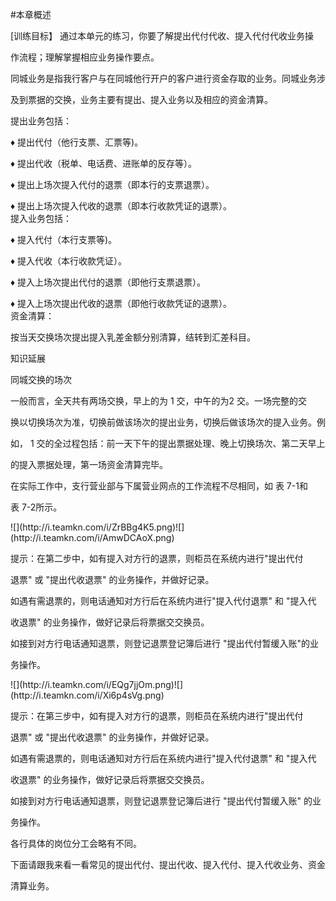 #本章概述
<p>[训练目标】 通过本单元的练习，你要了解提出代付代收、提入代付代收业务操 </p>
    <p>作流程；理解掌握相应业务操作要点。 </p>
    <p> 同城业务是指我行客户与在同城他行开户的客户进行资金存取的业务。同城业务涉 </p>
    <p>及到票据的交换，业务主要有提出、提入业务以及相应的资金清算。 </p>
    <p> 提出业务包括： </p>
    <p> ♦   提出代付（他行支票、汇票等)。 </p>
    <p> ♦   提出代收（税单、电话费、进账单的反存等）。 </p>
    <p> ♦   提出上场次提入代付的退票（即本行的支票退票）。 </p>
    <p> ♦   提出上场次提入代收的退票（即本行收款凭证的退票）。 <br />
      提入业务包括： </p>
    <p> ♦   提入代付（本行支票等)。 </p>
    <p> ♦   提入代收（本行收款凭证）。 </p>
    <p> ♦   提入上场次提出代付的退票（即他行支票退票）。 </p>
    <p> ♦   提入上场次提出代收的退票（即他行收款凭证的退票）。 <br />
      资金清算： </p>
    <p> 按当天交换场次提出提入乳差金额分别清算，结转到汇差科目。</p>
    <p>知识延展</p>
    <p>同城交换的场次 </p>
    <p> 一般而言，全天共有两场交换，早上的为 1 交，中午的为2 交。一场完整的交 </p>
    <p> 换以切换场次为准，切换前做该场次的提出业务，切换后做该场次的提入业务。例 </p>
    <p> 如， 1 交的全过程包括：前一天下午的提出票据处理、晚上切换场次、第二天早上 </p>
    <p> 的提入票据处理，第一场资金清算完毕。 </p>
    <p> 在实际工作中，支行营业部与下属营业网点的工作流程不尽相同，如 表 7-1和 </p>
    <p>表 7-2所示。 </p>
    <p>![](http://i.teamkn.com/i/ZrBBg4K5.png)![](http://i.teamkn.com/i/AmwDCAoX.png)</p>
    <p>提示：在第二步中，如有提入对方行的退票，则柜员在系统内进行&quot;提出代付 </p>
    <p>退票&quot;  或 &quot;提出代收退票&quot;          的业务操作，并做好记录。 </p>
    <p> 如遇有需退票的，则电话通知对方行后在系统内进行&quot;提入代付退票&quot;  和 &quot;提入代 </p>
    <p>收退票&quot;     的业务操作，做好记录后将票据交交换员。 </p>
    <p> 如接到对方行电话通知退票，则登记退票登记簿后进行 &quot;提出代付暂缓入账&quot;的业 </p>
    <p>务操作。 </p>
    <p>![](http://i.teamkn.com/i/EQg7jjOm.png)![](http://i.teamkn.com/i/Xi6p4sVg.png)</p>
    <p>提示：在第三步中，如有提入对方行的退票，则柜员在系统内进行&quot;提出代付 </p>
    <p>退票&quot;  或 &quot;提出代收退票&quot;          的业务操作，并做好记录。 </p>
    <p> 如遇有需退票的，则电话通知对方行后在系统内进行&quot;提入代付退票&quot;  和 &quot;提入代 </p>
    <p>收退票&quot;     的业务操作，做好记录后将票据交交换员。 </p>
    <p> 如接到对方行电话通知退票，则登记退票登记簿后进行 &quot;提出代付暂缓入账&quot;  的业 </p>
    <p>务操作。 </p>
    <p>各行具体的岗位分工会略有不同。 </p>
    <p> 下面请跟我来看一看常见的提出代付、提出代收、提入代付、提入代收业务、资金 </p>
    <p>清算业务。 </p>